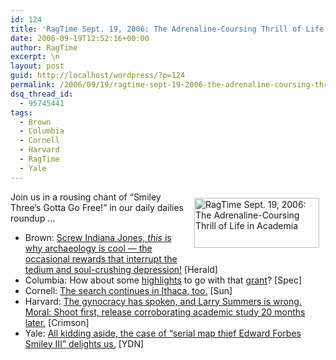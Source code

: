 ```yaml
---
id: 124
title: 'RagTime Sept. 19, 2006: The Adrenaline-Coursing Thrill of Life in Academia'
date: 2006-09-19T12:52:16+00:00
author: RagTime
excerpt: \n
layout: post
guid: http://localhost/wordpress/?p=124
permalink: /2006/09/19/ragtime-sept-19-2006-the-adrenaline-coursing-thrill-of-life-in-academia/
dsq_thread_id:
  - 95745441
tags:
  - Brown
  - Columbia
  - Cornell
  - Harvard
  - RagTime
  - Yale
---
```

[<img width="200" vspace="10" hspace="10" height="80" border="0" align="right" src="http://www.ivygateblog.com/wp-content/uploads/2006/09/ragtime.jpg" alt="RagTime Sept. 19, 2006: The Adrenaline-Coursing Thrill of Life in Academia" />](http://www.ivygateblog.com/tags/ragtime/)

Join us in a rousing chant of &#8220;Smiley Three&#8217;s Gotta Go Free!&#8221; in our daily dailies roundup &#8230;

  * Brown: [Screw Indiana Jones, _this_ is why archaeology is cool &#8212; the occasional rewards that interrupt the tedium and soul-crushing depression!](http://media.www.browndailyherald.com/media/storage/paper472/news/2006/09/19/CampusNews/Joukowsky.To.Stop.Work.On.Jordanian.Dig.After.14.Years-2284382.shtml?sourcedomain=www.browndailyherald.com&MIIHost=media.collegepublisher.com) [Herald]
  * Columbia: How about some <a href="http://www.columbiaspectator.com/media/storage/paper865/news/2006/09/19/News/Heights.Highlights-2284582.shtml?norewrite200609191136&sourcedomain=www.columbiaspectator.com" target="_blank">highlights</a> to go with that [grant](http://www.columbiaspectator.com/ "At Columbia, University Pays YOU!")? [Spec]
  * Cornell: [The search continues in Ithaca, too.](http://www.cornelldailysun.com/node/18303) [Sun]
  * Harvard: <a title="Women say: &quot;Boyz R Dum&quot;" href="http://www.thecrimson.com/article.aspx?ref=514333" target="_blank">The gynocracy has spoken, and Larry Summers is wrong. Moral: Shoot first, release corroborating academic study 20 months later.</a> [Crimson]
  * Yale: <a title="A thief named Smiley. Seriously." href="http://www.yaledailynews.com/Article.aspx?ArticleID=33231" target="_blank">All kidding aside, the case of &#8220;serial map thief Edward Forbes Smiley III&#8221; delights us.</a> [YDN]